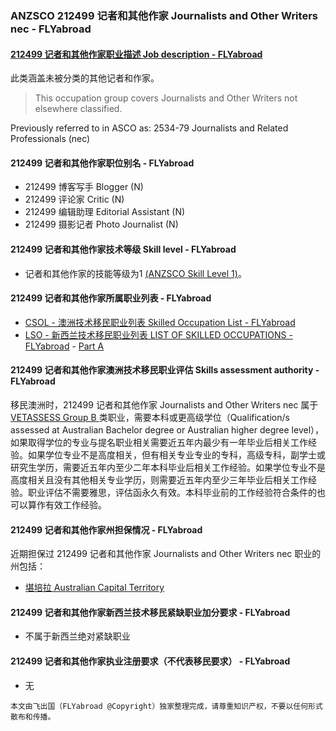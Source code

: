 ### ANZSCO 212499 记者和其他作家 Journalists and Other Writers nec - FLYabroad ###

####  [212499 记者和其他作家职业描述 Job description - FLYabroad](http://www.flyabroadvisa.com/anzsco/2124.html#212499)

此类涵盖未被分类的其他记者和作家。

> This occupation group covers Journalists and Other Writers not elsewhere classified.

Previously referred to in ASCO as:
2534-79 Journalists and Related Professionals (nec)

#### 212499 记者和其他作家职位别名 - FLYabroad
 
- 212499 博客写手 Blogger (N)
- 212499 评论家 Critic (N)
- 212499 编辑助理 Editorial Assistant (N)
- 212499 摄影记者 Photo Journalist (N)

#### 212499 记者和其他作家技术等级 Skill level - FLYabroad

- 记者和其他作家的技能等级为1 [(ANZSCO Skill Level 1)](http://www.flyabroadvisa.com/anzsco/)。

#### 212499 记者和其他作家所属职业列表 - FLYabroad

- [CSOL - 澳洲技术移民职业列表 Skilled Occupation List - FLYabroad](http://www.flyabroadvisa.com/sol/)
- [LSO - 新西兰技术移民职业列表 LIST OF SKILLED OCCUPATIONS - FLYabroad](http://nz.flyabroadvisa.com/lso/) - [Part A](parta)

#### 212499 记者和其他作家澳洲技术移民职业评估 Skills assessment authority - FLYabroad

移民澳洲时，212499 记者和其他作家 Journalists and Other Writers nec 属于 [VETASSESS Group B ](http://www.flyabroadvisa.com/ass/vetassess.html)类职业，需要本科或更高级学位（Qualification/s assessed at Australian Bachelor degree or Australian higher degree level），如果取得学位的专业与提名职业相关需要近五年内最少有一年毕业后相关工作经验。如果学位专业不是高度相关，但有相关专业专业的专科，高级专科，副学士或研究生学历，需要近五年内至少二年本科毕业后相关工作经验。如果学位专业不是高度相关且没有其他相关专业学历，则需要近五年内至少三年毕业后相关工作经验。职业评估不需要雅思，评估函永久有效。本科毕业前的工作经验符合条件的也可以算作有效工作经验。

#### 212499 记者和其他作家州担保情况 - FLYabroad

近期担保过 212499 记者和其他作家 Journalists and Other Writers nec 职业的州包括：

- [堪培拉 Australian Capital Territory](http://www.flyabroadvisa.com/zdb/act.html)

#### 212499 记者和其他作家新西兰技术移民紧缺职业加分要求 - FLYabroad

- 不属于新西兰绝对紧缺职业

#### 212499 记者和其他作家执业注册要求（不代表移民要求） - FLYabroad

- 无

`本文由飞出国（FLYabroad @Copyright）独家整理完成，请尊重知识产权，不要以任何形式散布和传播。`